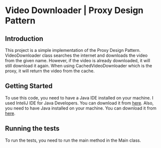 # Video Downloader | Proxy Design Pattern

## Introduction

This project is a simple implementation of the Proxy Design Pattern. VideoDownloader class searches the internet and downloads the video from the given name. However, if the video is already downloaded, it will still download it again. When using CachedVideoDownloader which is the proxy, it will return the video from the cache.

## Getting Started

To use this code, you need to have a Java IDE installed on your machine. I used InteliJ IDE for Java Developers. You can download it from [here](https://www.jetbrains.com/idea/download/#section=windows).
Also, you need to have Java installed on your machine. You can download it from [here](https://www.java.com/en/download/).

## Running the tests

To run the tests, you need to run the main method in the Main class.

